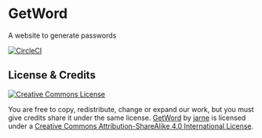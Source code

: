 # GetWord
A website to generate passwords

[![CircleCI](https://circleci.com/gh/jarne/GetWord.svg?style=svg)](https://circleci.com/gh/jarne/GetWord)

## License & Credits
[![Creative Commons License](https://i.creativecommons.org/l/by-sa/4.0/88x31.png)](http://creativecommons.org/licenses/by-sa/4.0/)

You are free to copy, redistribute, change or expand our work, but you must give credits share it under the same license.
[GetWord](https://github.com/jarne/GetWord) by [jarne](https://github.com/jarne) is licensed under a [Creative Commons Attribution-ShareAlike 4.0 International License](http://creativecommons.org/licenses/by-sa/4.0/).